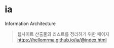 # ia
Information Architecture  

> 웹사이트 산출물의 리스트를 정리하기 위한 페이지
> https://hellomrma.github.io/ia/@index.html
